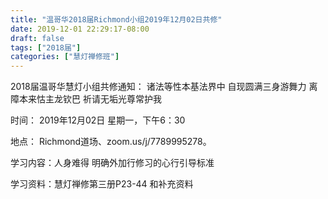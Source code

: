 ```yaml
---
title: "温哥华2018届Richmond小组2019年12月02日共修"
date: 2019-12-01 22:29:17-08:00
draft: false
tags: ["2018届"]
categories: ["慧灯禅修班"]
---
```

2018届温哥华慧灯小组共修通知：
诸法等性本基法界中
自现圆满三身游舞力
离障本来怙主龙钦巴
祈请无垢光尊常护我

时间：
2019年12月02日 星期一，下午6：30

地点：
Richmond道场、zoom.us/j/7789995278。

学习内容：人身难得 明确外加行修习的心行引导标准 

学习资料：慧灯禅修第三册P23-44 和补充资料
